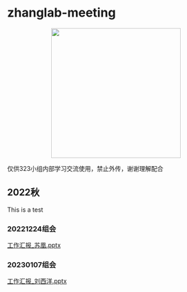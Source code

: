 # zhanglab-meeting

<div align=center>
<img src="https://github.com/zhanglab323/zhanglab-meeting/assets/65983489/e64befb8-3c98-4889-9cb8-a463aac824cf" width="300">
</div>

仅供323小组内部学习交流使用，禁止外传，谢谢理解配合
## 2022秋
This is a test
### 20221224组会

<a href="https://zlabmeeting.obs.cn-north-4.myhuaweicloud.com/20221224组会/工作汇报_苏凰.pptx">工作汇报_苏凰.pptx</a>



### 20230107组会

<a href="https://zlabmeeting.obs.cn-north-4.myhuaweicloud.com/20230107组会/工作汇报_刘西洋.pptx">工作汇报_刘西洋.pptx</a>




